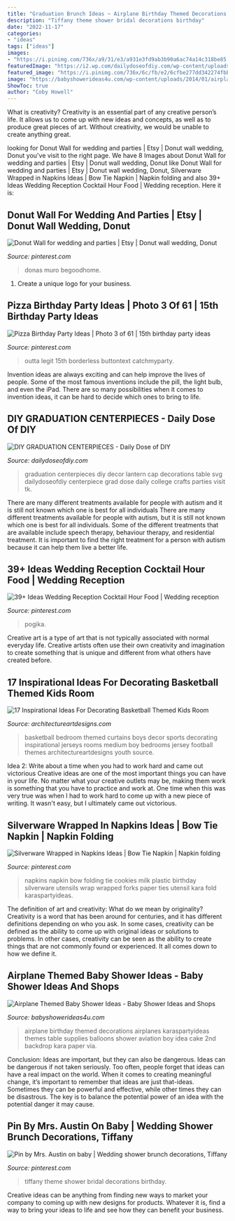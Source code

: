 ```yaml
---
title: "Graduation Brunch Ideas ~ Airplane Birthday Themed Decorations Airplanes Karaspartyideas Themes Table Supplies Balloons Shower Aviation Boy Idea Cake 2nd Backdrop Kara Paper Via"
description: "Tiffany theme shower bridal decorations birthday"
date: "2022-11-17"
categories:
- "ideas"
tags: ["ideas"]
images:
- "https://i.pinimg.com/736x/a9/31/e3/a931e3fd9ab3b90a6ac74a14c318be85.jpg"
featuredImage: "https://i2.wp.com/dailydoseofdiy.com/wp-content/uploads/DIY-GRADUATION-CENTERPIECES.jpg?fit=600%2C1100&amp;ssl=1"
featured_image: "https://i.pinimg.com/736x/6c/fb/e2/6cfbe277dd342274fbb287bcedd5557d--th-birthday-boys-birthday-ideas.jpg"
image: "https://babyshowerideas4u.com/wp-content/uploads/2014/01/airplane-51.jpg"
ShowToc: true
author: "Coby Howell"
---
```



What is creativity?
Creativity is an essential part of any creative person’s life. It allows us to come up with new ideas and concepts, as well as to produce great pieces of art. Without creativity, we would be unable to create anything great.

	

		
looking for Donut Wall for wedding and parties | Etsy | Donut wall wedding, Donut you've visit to the right page. We have 8 Images about Donut Wall for wedding and parties | Etsy | Donut wall wedding, Donut like Donut Wall for wedding and parties | Etsy | Donut wall wedding, Donut, Silverware Wrapped in Napkins Ideas | Bow Tie Napkin | Napkin folding and also 39+ Ideas Wedding Reception Cocktail Hour Food | Wedding reception. Here it is:
		
    
## Donut Wall For Wedding And Parties | Etsy | Donut Wall Wedding, Donut

<img loading=lazy src="https://i.pinimg.com/736x/a9/31/e3/a931e3fd9ab3b90a6ac74a14c318be85.jpg" onerror="this.onerror=null;this.src='https://tse4.mm.bing.net/th?id=OIP.h2-lDndjepxfyLyCkBIRkAHaJ4&amp;pid=15.1';" alt="Donut Wall for wedding and parties | Etsy | Donut wall wedding, Donut">

_Source: pinterest.com_

>donas muro begoodhome. 

	

1. Create a unique logo for your business.

    
## Pizza Birthday Party Ideas | Photo 3 Of 61 | 15th Birthday Party Ideas

<img loading=lazy src="https://i.pinimg.com/736x/6c/fb/e2/6cfbe277dd342274fbb287bcedd5557d--th-birthday-boys-birthday-ideas.jpg" onerror="this.onerror=null;this.src='https://tse4.mm.bing.net/th?id=OIP.Q3YvU1WRqkDoqoe85N8ZcgHaLG&amp;pid=15.1';" alt="Pizza Birthday Party Ideas | Photo 3 of 61 | 15th birthday party ideas">

_Source: pinterest.com_

>outta legit 15th borderless buttontext catchmyparty. 

	

Invention ideas are always exciting and can help improve the lives of people. Some of the most famous inventions include the pill, the light bulb, and even the iPad. There are so many possibilities when it comes to invention ideas, it can be hard to decide which ones to bring to life.

    
## DIY GRADUATION CENTERPIECES - Daily Dose Of DIY

<img loading=lazy src="https://i2.wp.com/dailydoseofdiy.com/wp-content/uploads/DIY-GRADUATION-CENTERPIECES.jpg?fit=600%2C1100&amp;ssl=1" onerror="this.onerror=null;this.src='https://tse3.mm.bing.net/th?id=OIP.9DmknrVzv_nDnHH2xTWsIAHaNl&amp;pid=15.1';" alt="DIY GRADUATION CENTERPIECES - Daily Dose of DIY">

_Source: dailydoseofdiy.com_

>graduation centerpieces diy decor lantern cap decorations table svg dailydoseofdiy centerpiece grad dose daily college crafts parties visit tk. 

	

There are many different treatments available for people with autism and it is still not known which one is best for all individuals
There are many different treatments available for people with autism, but it is still not known which one is best for all individuals. Some of the different treatments that are available include speech therapy, behaviour therapy, and residential treatment. It is important to find the right treatment for a person with autism because it can help them live a better life.

    
## 39+ Ideas Wedding Reception Cocktail Hour Food | Wedding Reception

<img loading=lazy src="https://i.pinimg.com/736x/42/4c/a3/424ca30fd23d82239be4caebf39ac4d4.jpg" onerror="this.onerror=null;this.src='https://tse2.mm.bing.net/th?id=OIP.8VlfAxIAP7U_xMKh0NAogQAAAA&amp;pid=15.1';" alt="39+ Ideas Wedding Reception Cocktail Hour Food | Wedding reception">

_Source: pinterest.com_

>pogika. 

	

Creative art is a type of art that is not typically associated with normal everyday life. Creative artists often use their own creativity and imagination to create something that is unique and different from what others have created before.

    
## 17 Inspirational Ideas For Decorating Basketball Themed Kids Room

<img loading=lazy src="https://www.architectureartdesigns.com/wp-content/uploads/2016/11/9-32-630x473.jpg" onerror="this.onerror=null;this.src='https://tse3.mm.bing.net/th?id=OIP.UTs30Z6LwnPNdJn6aJ_yBQHaFj&amp;pid=15.1';" alt="17 Inspirational Ideas For Decorating Basketball Themed Kids Room">

_Source: architectureartdesigns.com_

>basketball bedroom themed curtains boys decor sports decorating inspirational jerseys rooms medium boy bedrooms jersey football themes architectureartdesigns youth source. 

	

Idea 2: Write about a time when you had to work hard and came out victorious
Creative ideas are one of the most important things you can have in your life. No matter what your creative outlets may be, making them work is something that you have to practice and work at. One time when this was very true was when I had to work hard to come up with a new piece of writing. It wasn't easy, but I ultimately came out victorious.

    
## Silverware Wrapped In Napkins Ideas | Bow Tie Napkin | Napkin Folding

<img loading=lazy src="https://i.pinimg.com/736x/36/72/bd/3672bd73cf394faa07197cf60d8d5b12--bow-tie-napkins-napkin-ideas.jpg" onerror="this.onerror=null;this.src='https://tse3.mm.bing.net/th?id=OIP.-neKatXTZs_vOji8xRLwQQHaLH&amp;pid=15.1';" alt="Silverware Wrapped in Napkins Ideas | Bow Tie Napkin | Napkin folding">

_Source: pinterest.com_

>napkins napkin bow folding tie cookies milk plastic birthday silverware utensils wrap wrapped forks paper ties utensil kara fold karaspartyideas. 

	

The definition of art and creativity: What do we mean by originality?
Creativity is a word that has been around for centuries, and it has different definitions depending on who you ask. In some cases, creativity can be defined as the ability to come up with original ideas or solutions to problems. In other cases, creativity can be seen as the ability to create things that are not commonly found or experienced. It all comes down to how we define it.

    
## Airplane Themed Baby Shower Ideas - Baby Shower Ideas And Shops

<img loading=lazy src="https://babyshowerideas4u.com/wp-content/uploads/2014/01/airplane-51.jpg" onerror="this.onerror=null;this.src='https://tse1.mm.bing.net/th?id=OIP.nKpbKO2XOuZ3Xb297BfY7gHaLH&amp;pid=15.1';" alt="Airplane Themed Baby Shower Ideas - Baby Shower Ideas and Shops">

_Source: babyshowerideas4u.com_

>airplane birthday themed decorations airplanes karaspartyideas themes table supplies balloons shower aviation boy idea cake 2nd backdrop kara paper via. 

	

Conclusion: Ideas are important, but they can also be dangerous.
Ideas can be dangerous if not taken seriously. Too often, people forget that ideas can have a real impact on the world. When it comes to creating meaningful change, it’s important to remember that ideas are just that-ideas. Sometimes they can be powerful and effective, while other times they can be disastrous. The key is to balance the potential power of an idea with the potential danger it may cause.

    
## Pin By Mrs. Austin On Baby | Wedding Shower Brunch Decorations, Tiffany

<img loading=lazy src="https://i.pinimg.com/736x/92/37/0f/92370fa84ae296181675f29b6a6505b9--tiffany-party-themes-tiffany-birthday-party-ideas.jpg" onerror="this.onerror=null;this.src='https://tse4.mm.bing.net/th?id=OIP.yY4_5Tm34gks_bFLsuSqOQHaLG&amp;pid=15.1';" alt="Pin by Mrs. Austin on baby | Wedding shower brunch decorations, Tiffany">

_Source: pinterest.com_

>tiffany theme shower bridal decorations birthday. 

	

Creative ideas can be anything from finding new ways to market your company to coming up with new designs for products. Whatever it is, find a way to bring your ideas to life and see how they can benefit your business.

